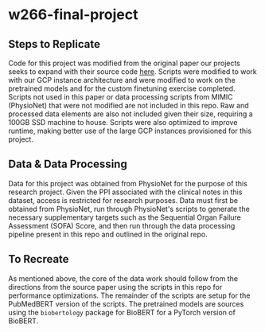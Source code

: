 # w266-final-project

## Steps to Replicate

Code for this project was modified from the original paper our projects seeks to expand with their source code [here](https://github.com/MLforHealth/HurtfulWords/blob/master/README.md). Scripts were modified to work with our GCP instance architecture and were modified to work on the pretrained models and for the custom finetuning exercise completed. Scripts not used in this paper or data processing scripts from MIMIC (PhysioNet) that were not modified are not included in this repo. Raw and processed data elements are also not included given their size, requiring a 100GB SSD machine to house. Scripts were also optimized to improve runtime, making better use of the large GCP instances provisioned for this project.

## Data & Data Processing

Data for this project was obtained from PhysioNet for the purpose of this research project. Given the PPI associated with the clinical notes in this dataset, access is restricted for research purposes. Data must first be obtained from PhysioNet, run through PhysioNet's scripts to generate the necessary supplementary targets such as the Sequential Organ Failure Assessment (SOFA) Score, and then run through the data processing pipeline present in this repo and outlined in the original repo.

## To Recreate

As mentioned above, the core of the data work should follow from the directions from the source paper using the scripts in this repo for performance optimizations. The remainder of the scripts are setup for the PubMedBERT version of the scripts. The pretrained models are sources using the `biobertology` package for BioBERT for a PyTorch version of BioBERT.  
